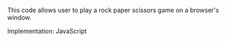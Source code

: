
This code allows user to play a rock paper scissors game
on a browser's window.

Implementation: JavaScript
